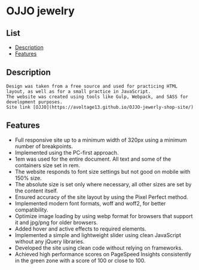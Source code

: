 # OJJO jewelry

## List
- [Description](#description)
- [Features](#features)

## Description

    Design was taken from a free source and used for practicing HTML layout, as well as for a small practice in JavaScript.
    The website was created using tools like Gulp, Webpack, and SASS for development purposes.
    Site link [OJJO](https://avoltage13.github.io/OJJO-jewerly-shop-site/)

## Features

- Full responsive site up to a minimum width of 320px using a minimum number of breakpoints.
- Implemented using the PC-first approach.
- 1em was used for the entire document. All text and some of the containers size set in rem.
- The website responds to font size settings but not good on mobile with 150% size.
- The absolute size is set only where necessary, all other sizes are set by the content itself.
- Ensured accuracy of the site layout by using the Pixel Perfect method.
- Implemented modern font formats, woff and woff2, for better compatibility.
- Optimize image loading by using webp format for browsers that support it and jpg/png for older browsers.
- Added hover and active effects to required elements.
- Implemented a simple and lightweight slider using clean JavaScript without any jQuery libraries.
- Developed the site using clean code without relying on frameworks.
- Achieved high performance scores on PageSpeed Insights consistently in the green zone with a score of 100 or close to 100.
